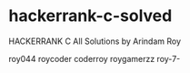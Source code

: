 # hackerrank-c-solved
HACKERRANK C All Solutions by Arindam Roy 

roy044 roycoder coderroy roygamerzz roy-7-
